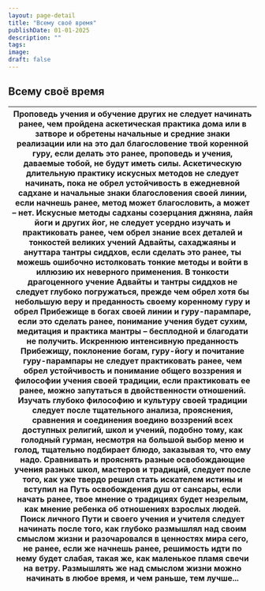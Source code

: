 ```yaml
---
layout: page-detail
title: "Всему своё время"
publishDate: 01-01-2025
description: ""
tags:
image:
draft: false
---
```


## Всему своё время
| Проповедь учения и обучение других не следует начинать ранее,  чем пройдена аскетическая практика дома или в затворе  и обретены начальные и средние знаки реализации  или на это дал благословение твой коренной гуру, если делать это ранее, проповедь и учения, даваемые тобой,  не будут иметь силы. Аскетическую длительную практику искусных методов  не следует начинать,  пока не обрел устойчивость в ежедневной садхане  и начальные знаки благословения своей линии, если начнешь ранее, метод может благословить, а может – нет. Искусные методы садханы созерцания джняна,  лайя йоги и других йог, не следует усердно изучать и практиковать ранее,  чем обрел знание всех деталей и тонкостей  великих учений Адвайты, сахаджаяны  и ануттара тантры сиддхов, если сделать это ранее,  ты можешь ошибочно истолковать тонкие методы  и войти в иллюзию их неверного применения. В тонкости драгоценного учение Адвайты и тантры сиддхов  не следует глубоко погружаться,  прежде чем обрел хотя бы небольшую веру и преданность своему коренному гуру  и обрел Прибежище в богах своей линии  и гуру-парампаре, если это сделать ранее, понимание учения будет сухим,  медитация и практика мантры – бесплодной  и благодати не получить. Искреннюю интенсивную преданность Прибежищу,  поклонение богам, гуру-йогу и почитание гуру-парампары  не следует практиковать ранее, чем обрел устойчивость и понимание общего воззрения  и философии учения своей традиции, если практиковать ее ранее,  можно запутаться в двойственности отношений. Изучать глубоко философию и культуру своей традиции  следует после тщательного анализа, прояснения,  сравнения и соединения воедино воззрений всех доступных религий, школ и учений,  подобно тому, как голодный гурман, несмотря на большой выбор меню и голод,  тщательно подбирает блюдо, заказывая то, что ему надо. Сравнивать и прояснять разные освобождающие учения  разных школ, мастеров и традиций, следует после того,  как уже твердо решил стать искателем истины  и вступил на Путь освобождения душ от сансары, если начать ранее, твое мнение о традициях будет незрелым,  как мнение ребенка об отношениях взрослых людей. Поиск личного Пути и своего учения и учителя  следует начинать после того,  как глубоко размышлял над своим смыслом жизни  и разочаровался в ценностях мира сего, не ранее, если же начнешь ранее, решимость идти по нему будет слабая,  такая же, как маленькое пламя свечи на ветру. Размышлять же над смыслом жизни можно начинать в любое время,  и чем раньше, тем лучше... |
| --------------------------------------------------------------------------------------------------------------------------------------------------------------------------------------------------------------------------------------------------------------------------------------------------------------------------------------------------------------------------------------------------------------------------------------------------------------------------------------------------------------------------------------------------------------------------------------------------------------------------------------------------------------------------------------------------------------------------------------------------------------------------------------------------------------------------------------------------------------------------------------------------------------------------------------------------------------------------------------------------------------------------------------------------------------------------------------------------------------------------------------------------------------------------------------------------------------------------------------------------------------------------------------------------------------------------------------------------------------------------------------------------------------------------------------------------------------------------------------------------------------------------------------------------------------------------------------------------------------------------------------------------------------------------------------------------------------------------------------------------------------------------------------------------------------------------------------------------------------------------------------------------------------------------------------------------------------------------------------------------------------------------------------------------------------------------------------------------------------------------------------------------------------------------------------------------------------------------------------------------------------------------------------------------------------------------------------------------------------------------------------------------------------------------------------------------------------------------------------------------------------------------------------------------------------------------------------------- |
  
  
